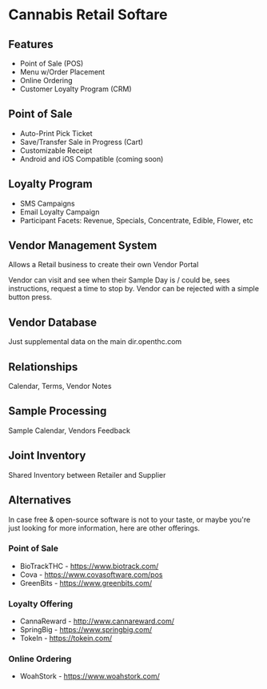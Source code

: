 # Cannabis Retail Softare



## Features

 * Point of Sale (POS)
 * Menu w/Order Placement
 * Online Ordering
 * Customer Loyalty Program (CRM)


## Point of Sale

 * Auto-Print Pick Ticket
 * Save/Transfer Sale in Progress (Cart)
 * Customizable Receipt
 * Android and iOS Compatible (coming soon)


## Loyalty Program

 * SMS Campaigns
 * Email Loyalty Campaign
 * Participant Facets: Revenue, Specials, Concentrate, Edible, Flower, etc


## Vendor Management System

Allows a Retail business to create their own Vendor Portal

Vendor can visit and see when their Sample Day is / could be, sees instructions, request a time to stop by.
Vendor can be rejected with a simple button press.

## Vendor Database

Just supplemental data on the main dir.openthc.com

## Relationships

Calendar, Terms, Vendor Notes


## Sample Processing

Sample Calendar, Vendors Feedback


## Joint Inventory

Shared Inventory between Retailer and Supplier


## Alternatives

In case free & open-source software is not to your taste, 
or maybe you're just looking for more information,
here are other offerings.


### Point of Sale

 * BioTrackTHC - https://www.biotrack.com/
 * Cova - https://www.covasoftware.com/pos
 * GreenBits - https://www.greenbits.com/


### Loyalty Offering

 * CannaReward - http://www.cannareward.com/
 * SpringBig - https://www.springbig.com/
 * TokeIn - https://tokein.com/


### Online Ordering

 * WoahStork - https://www.woahstork.com/
